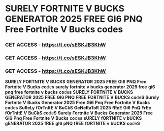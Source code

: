 # <strong>SURELY</strong> <strong>FORTNITE</strong> <strong>V</strong> <strong>BUCKS</strong> <strong>GENERATOR</strong> <strong>2025</strong> <strong>FREE</strong> <strong>GI6</strong> <strong>PNQ</strong> <strong>Free</strong> <strong>Fortnite</strong> <strong>V</strong> <strong>Bucks</strong> <strong>co</strong>de<strong>s</strong>

### <strong>GET</strong> <strong>ACCESS</strong> <strong>-</strong> <strong>https://t.co/sESKJB3KhW</strong>

### <strong>GET</strong> <strong>ACCESS</strong> <strong>-</strong> <strong>https://t.co/sESKJB3KhW</strong>

### <strong>GET</strong> <strong>ACCESS</strong> <strong>-</strong> <strong>https://t.co/sESKJB3KhW</strong>

<strong>SURELY</strong> <strong>FORTNITE</strong> <strong>V</strong> <strong>BUCKS</strong> <strong>GENERATOR</strong> <strong>2025</strong> <strong>FREE</strong> <strong>GI6</strong> <strong>PNQ</strong> <strong>Free</strong> <strong>Fortnite</strong> <strong>V</strong> <strong>Bucks</strong> <strong>co</strong>de<strong>s</strong> <strong>surely</strong> <strong>fortnite</strong> <strong>v</strong> <strong>bucks</strong> <strong>generator</strong> <strong>2025</strong> <strong>free</strong> <strong>gi6</strong> <strong>pnq</strong> <strong>free</strong> <strong>fortnite</strong> <strong>v</strong> <strong>bucks</strong> <strong>co</strong>de<strong>s</strong> <strong>SURELY</strong> <strong>FORTNITE</strong> <strong>V</strong> <strong>BUCKS</strong> <strong>GENERATOR</strong> <strong>2025</strong> <strong>FREE</strong> <strong>GI6</strong> <strong>PNQ</strong> <strong>FREE</strong> <strong>FORTNITE</strong> <strong>V</strong> <strong>BUCKS</strong> <strong>co</strong>de<strong>S</strong> <strong>Surely</strong> <strong>Fortnite</strong> <strong>V</strong> <strong>Bucks</strong> <strong>Generator</strong> <strong>2025</strong> <strong>Free</strong> <strong>Gi6</strong> <strong>Pnq</strong> <strong>Free</strong> <strong>Fortnite</strong> <strong>V</strong> <strong>Bucks</strong> <strong>co</strong>de<strong>s</strong> <strong>SuReLy</strong> <strong>fOrTnItE</strong> <strong>V</strong> <strong>BuCkS</strong> <strong>GeNeRaToR</strong> <strong>2025</strong> <strong>fReE</strong> <strong>Gi6</strong> <strong>PnQ</strong> <strong>FrEe</strong> <strong>fOrTnItE</strong> <strong>V</strong> <strong>BuCkS</strong> <strong>co</strong>de<strong>S</strong> <strong>Surely</strong> <strong>Fortnite</strong> <strong>V</strong> <strong>Bucks</strong> <strong>Generator</strong> <strong>2025</strong> <strong>Free</strong> <strong>Gi6</strong> <strong>Pnq</strong> <strong>Free</strong> <strong>Fortnite</strong> <strong>V</strong> <strong>Bucks</strong> <strong>co</strong>de<strong>s</strong> <strong>sURELY</strong> <strong>fORTNITE</strong> <strong>v</strong> <strong>bUCKS</strong> <strong>gENERATOR</strong> <strong>2025</strong> <strong>fREE</strong> <strong>gI6</strong> <strong>pNQ</strong> <strong>fREE</strong> <strong>fORTNITE</strong> <strong>v</strong> <strong>bUCKS</strong> <strong>co</strong>de<strong>S</strong>